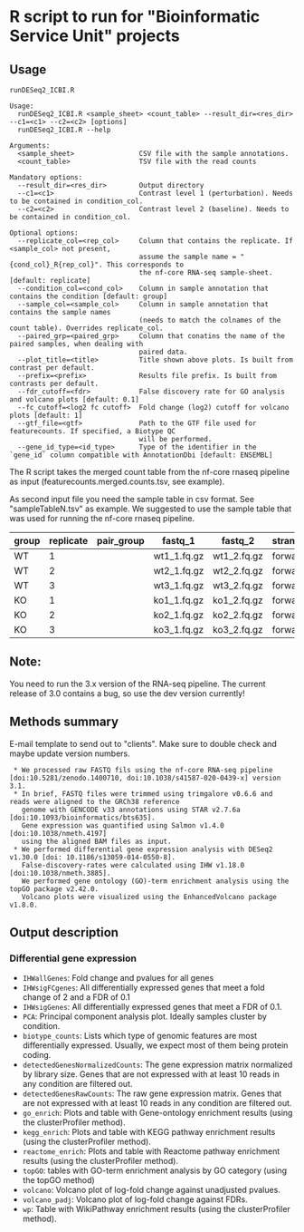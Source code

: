 # R script to run for "Bioinformatic Service Unit" projects


## Usage
```
runDESeq2_ICBI.R

Usage:
  runDESeq2_ICBI.R <sample_sheet> <count_table> --result_dir=<res_dir> --c1=<c1> --c2=<c2> [options]
  runDESeq2_ICBI.R --help

Arguments:
  <sample_sheet>                CSV file with the sample annotations.
  <count_table>                 TSV file with the read counts

Mandatory options:
  --result_dir=<res_dir>        Output directory
  --c1=<c1>                     Contrast level 1 (perturbation). Needs to be contained in condition_col.
  --c2=<c2>                     Contrast level 2 (baseline). Needs to be contained in condition_col.

Optional options:
  --replicate_col=<rep_col>     Column that contains the replicate. If <sample_col> not present,
                                assume the sample name = "{cond_col}_R{rep_col}". This corresponds to
                                the nf-core RNA-seq sample-sheet. [default: replicate]
  --condition_col=<cond_col>    Column in sample annotation that contains the condition [default: group]
  --sample_col=<sample_col>     Column in sample annotation that contains the sample names
                                (needs to match the colnames of the count table). Overrides replicate_col.
  --paired_grp=<paired_grp>     Column that conatins the name of the paired samples, when dealing with
                                paired data.
  --plot_title=<title>          Title shown above plots. Is built from contrast per default.
  --prefix=<prefix>             Results file prefix. Is built from contrasts per default.
  --fdr_cutoff=<fdr>            False discovery rate for GO analysis and volcano plots [default: 0.1]
  --fc_cutoff=<log2 fc cutoff>  Fold change (log2) cutoff for volcano plots [default: 1]
  --gtf_file=<gtf>              Path to the GTF file used for featurecounts. If specified, a Biotype QC
                                will be performed.
  --gene_id_type=<id_type>      Type of the identifier in the `gene_id` column compatible with AnnotationDbi [default: ENSEMBL] 
```

The R script takes the merged count table from the nf-core rnaseq pipeline as input (featurecounts.merged.counts.tsv, see example).

As second input file you need the sample table in csv format. See "sampleTableN.tsv" as example. We suggested to use the sample table that was used for running the nf-core rnaseq pipeline.

| group | replicate | pair_group | fastq_1 | fastq_2 | strandedness |
| ------| --------- | ---------- | ------- | ------- | ------------ |
| WT | 1 | | wt1_1.fq.gz | wt1_2.fq.gz | forward |
| WT | 2 | | wt2_1.fq.gz | wt2_2.fq.gz | forward |
| WT | 3 | | wt3_1.fq.gz | wt3_2.fq.gz | forward |
| KO | 1 | | ko1_1.fq.gz | ko1_2.fq.gz | forward |
| KO | 2 | | ko2_1.fq.gz | ko2_2.fq.gz | forward |
| KO | 3 | | ko3_1.fq.gz | ko3_2.fq.gz | forward |


## Note:
You need to run the 3.x version of the RNA-seq pipeline. The current release of
3.0 contains a bug, so use the dev version currently! 

## Methods summary

E-mail template to send out to "clients". Make sure to double check 
and maybe update version numbers. 

```
 * We processed raw FASTQ fils using the nf-core RNA-seq pipeline [doi:10.5281/zenodo.1400710, doi:10.1038/s41587-020-0439-x] version 3.1. 
 * In brief, FASTQ files were trimmed using trimgalore v0.6.6 and reads were aligned to the GRCh38 reference
   genome with GENCODE v33 annotations using STAR v2.7.6a [doi:10.1093/bioinformatics/bts635]. 
   Gene expression was quantified using Salmon v1.4.0 [doi:10.1038/nmeth.4197]
   using the aligned BAM files as input. 
 * We performed differential gene expression analysis with DESeq2 v1.30.0 [doi: 10.1186/s13059-014-0550-8].
   False-discovery-rates were calculated using IHW v1.18.0 [doi:10.1038/nmeth.3885]. 
   We performed gene ontology (GO)-term enrichment analysis using the topGO package v2.42.0.
   Volcano plots were visualized using the EnhancedVolcano package v1.8.0. 
```


## Output description

### Differential gene expression
 
 * `IHWallGenes`: Fold change and pvalues for all genes
 * `IHWsigFCgenes`: All differentially expressed genes that meet a fold change of 2 and a FDR of 0.1
 * `IHWsigGenes`: All differentially expressed genes that meet a FDR of 0.1. 
 * `PCA`: Principal component analysis plot. Ideally samples cluster by condition. 
 * `biotype_counts`: Lists which type of genomic features are most differentially expressed. Usually, we expect most of them being protein coding. 
 * `detectedGenesNormalizedCounts`: The gene expression matrix normalized by library size. Genes that are not expressed with at least 10 reads in any condition are filtered out. 
 * `detectedGenesRawCounts`: The raw gene expression matrix. Genes that are not expressed with at least 10 reads in any condition are filtered out. 
 * `go_enrich`: Plots and table with Gene-ontology enrichment results (using the clusterProfiler method). 
 * `kegg_enrich`: Plots and table with KEGG pathway enrichment results (using the clusterProfiler method). 
 * `reactome_enrich`: Plots and table with Reactome pathway enrichment results (using the clusterProfiler method). 
 * `topGO`: tables with GO-term enrichment analysis by GO category (using the topGO method)
 * `volcano`: Volcano plot of log-fold change against unadjusted pvalues. 
 * `volcano_padj`: Volcano plot of log-fold change against FDRs. 
 * `wp`: Table with WikiPathway enrichment results (using the clusterProfiler method). 
